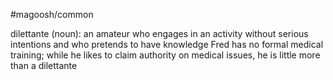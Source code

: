 #magoosh/common

dilettante (noun): an amateur who engages in an activity without serious intentions and who pretends 
to have knowledge 
Fred has no formal medical training; while he likes to claim authority on medical issues, he is little more 
than a dilettante 
